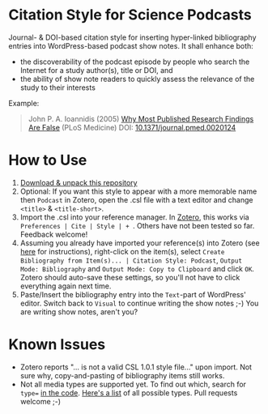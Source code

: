 Citation Style for Science Podcasts
===

Journal- &amp; DOI-based citation style for inserting hyper-linked bibliography entries into WordPress-based podcast show notes. It shall enhance both:
- the discoverability of the podcast episode by people who search the Internet for a study author(s), title or DOI, and
- the ability of show note readers to quickly assess the relevance of the study to their interests

Example:
> John P. A. Ioannidis (2005) <a href="http://www.ncbi.nlm.nih.gov/pmc/articles/PMC1182327/" target="_blank">Why Most Published Research Findings Are False</a> (PLoS Medicine) DOI: <a href="https://doi.org/10.1371/journal.pmed.0020124" target="_blank">10.1371/journal.pmed.0020124</a>

How to Use
===

1. [Download & unpack this repository](https://github.com/KonScience/Citation-Style/archive/master.zip) 
1. Optional: If you want this style to appear with a more memorable name then `Podcast` in Zotero, open the .csl file with a text editor and change `<title>` & `<title-short>`. 
1. Import the .csl into your reference manager. In [Zotero](https://www.zotero.org/download/), this works via `Preferences | Cite | Style | + `. Others have not been tested so far. Feedback welcome!
1. Assuming you already have imported your reference(s) into Zotero (see [here](https://www.zotero.org/support/getting_stuff_into_your_library) for instructions), right-click on the item(s), select `Create Bibliography from Item(s)... | Citation Style: Podcast`, `Output Mode: Bibliography` and `Output Mode: Copy to Clipboard` and click `OK`. Zotero should auto-save these settings, so you'll not have to click everything again next time.
1. Paste/Insert the bibliography entry into the `Text`-part of WordPress' editor. Switch back to `Visual` to continue writing the show notes ;-) You are writing show notes, aren't you?


Known Issues
===

- Zotero reports "... is not a valid CSL 1.0.1 style file..." upon import. Not sure why, copy-and-pasting of bibliography items still works.
- Not all media types are supported yet. To find out which, search for `type=` [in the code](podcast-citation-style.csl). [Here's a list](http://citationstyles.org/downloads/specification.html#appendix-iii-types) of all possible types. Pull requests welcome ;-)
